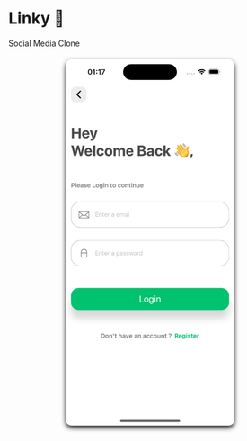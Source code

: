 # Linky 👋

Social Media Clone

<img src="./assets//readme.images/Simulator Screenshot - iPhone 15 Pro - 2025-01-29 at 01.17.13.png" alt="Sample Image" style="border-radius: 10px; display: block; margin: 20px auto; width: 300px; box-shadow: 0px 4px 8px " />
